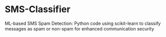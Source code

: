 # SMS-Classifier
ML-based SMS Spam Detection: Python code using scikit-learn to classify messages as spam or non-spam for enhanced communication security
